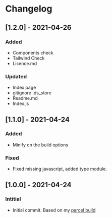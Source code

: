 # Changelog

## [1.2.0] - 2021-04-26

### Added

- Components check
- Tailwind Check
- Lisence.md

### Updated

- Index page
- gitignore .ds_store
- Readme.md
- Index.js

## [1.1.0] - 2021-04-24

### Added

- Minify on the build options

### Fixed

- Fixed missing javascript, added type module.

## [1.0.0] - 2021-04-24

### Intitial

- Initial commit. Based on my [parcel build](https://github.com/Bcdo/tailwind-boiler)
